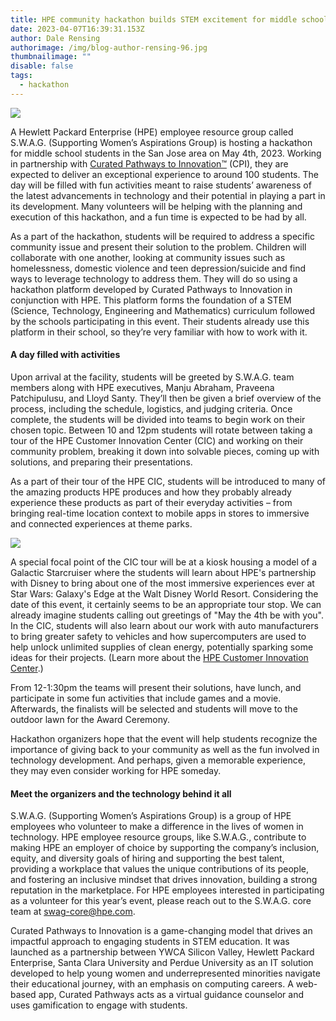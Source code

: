 ```yaml
---
title: HPE community hackathon builds STEM excitement for middle school students
date: 2023-04-07T16:39:31.153Z
author: Dale Rensing
authorimage: /img/blog-author-rensing-96.jpg
thumbnailimage: ""
disable: false
tags:
  - hackathon
---
```

![](/img/hpe20160525019_800_0_72_rgb.jpg)

A Hewlett Packard Enterprise (HPE) employee resource group called S.W.A.G. (Supporting Women’s Aspirations Group) is hosting a hackathon for middle school students in the San Jose area on May 4th, 2023. Working in partnership with [Curated Pathways to Innovation™](https://www.curatedpathways.org/) (CPI), they are expected to deliver an exceptional experience to around 100 students. The day will be filled with fun activities meant to raise students’ awareness of the latest advancements in technology and their potential in playing a part in its development. Many volunteers will be helping with the planning and execution of this hackathon, and a fun time is expected to be had by all.

As a part of the hackathon, students will be required to address a specific community issue and present their solution to the problem. Children will collaborate with one another, looking at community issues such as homelessness, domestic violence and teen depression/suicide and find ways to leverage technology to address them. They will do so using a hackathon platform developed by Curated Pathways to Innovation in conjunction with HPE. This platform forms the foundation of a STEM (Science, Technology, Engineering and Mathematics) curriculum followed by the schools participating in this event. Their students already use this platform in their school, so they’re very familiar with how to work with it.

#### A day filled with activities

Upon arrival at the facility, students will be greeted by S.W.A.G. team members along with HPE executives, Manju Abraham, Praveena Patchipulusu, and Lloyd Santy. They’ll then be given a brief overview of the process, including the schedule, logistics, and judging criteria. Once complete, the students will be divided into teams to begin work on their chosen topic. Between 10 and 12pm students will rotate between taking a tour of the HPE Customer Innovation Center (CIC) and working on their community problem, breaking it down into solvable pieces, coming up with solutions, and preparing their presentations.

As a part of their tour of the HPE CIC, students will be introduced to many of the amazing products HPE produces and how they probably already experience these products as part of their everyday activities – from bringing real-time location context to mobile apps in stores to immersive and connected experiences at theme parks. 

![](/img/innovation-center-800-px.jpg)

A special focal point of the CIC tour will be at a kiosk housing a model of a Galactic Starcruiser where the students will learn about HPE's partnership with Disney to bring about one of the most immersive experiences ever at Star Wars: Galaxy's Edge at the Walt Disney World Resort. Considering the date of this event, it certainly seems to be an appropriate tour stop. We can already imagine students calling out greetings of "May the 4th be with you". In the CIC, students will also learn about our work with auto manufacturers to bring greater safety to vehicles and how supercomputers are used to help unlock unlimited supplies of clean energy, potentially sparking some ideas for their projects. (Learn more about the [HPE Customer Innovation Center](https://www.hpe.com/us/en/about/virtual-customer-innovation-center.html).)

From 12-1:30pm the teams will present their solutions, have lunch, and participate in some fun activities that include games and a movie. Afterwards, the finalists will be selected and students will move to the outdoor lawn for the Award Ceremony. 

Hackathon organizers hope that the event will help students recognize the importance of giving back to your community as well as the fun involved in technology development. And perhaps, given a memorable experience, they may even consider working for HPE someday.

#### Meet the organizers and the technology behind it all

S.W.A.G. (Supporting Women’s Aspirations Group) is a group of HPE employees who volunteer to make a difference in the lives of women in technology. HPE employee resource groups, like S.W.A.G., contribute to making HPE an employer of choice by supporting the company’s inclusion, equity, and diversity goals of hiring and supporting the best talent, providing a workplace that values the unique contributions of its people, and fostering an inclusive mindset that drives innovation, building a strong reputation in the marketplace. For HPE employees interested in participating as a volunteer for this year’s event, please reach out to the S.W.A.G. core team at [swag-core@hpe.com](mailto:swag-core@hpe.com). 

Curated Pathways to Innovation is a game-changing model that drives an impactful approach to engaging students in STEM education. It was launched as a partnership between YWCA Silicon Valley, Hewlett Packard Enterprise, Santa Clara University and Perdue University as an IT solution developed to help young women and underrepresented minorities navigate their educational journey, with an emphasis on computing careers. A web-based app, Curated Pathways acts as a virtual guidance counselor and uses gamification to engage with students.